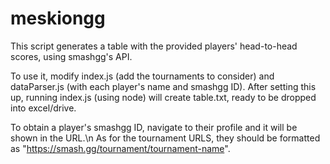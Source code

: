 # meskiongg

This script generates a table with the provided players' head-to-head scores, using smashgg's API.

To use it, modify index.js (add the tournaments to consider) and dataParser.js (with each player's name and smashgg ID).
After setting this up, running index.js (using node) will create table.txt, ready to be dropped into excel/drive.

To obtain a player's smashgg ID, navigate to their profile and it will be shown in the URL.\n
As for the tournament URLS, they should be formatted as "https://smash.gg/tournament/tournament-name".
